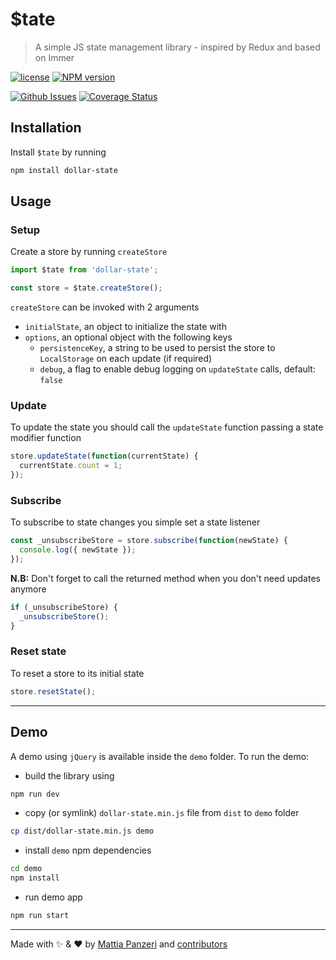 # $tate

> A simple JS state management library - inspired by Redux and based on Immer

[![license](https://img.shields.io/github/license/panz3r/dollar-state.svg)](https://github.com/panz3r/dollar-state/blob/master/LICENSE)
[![NPM version](https://img.shields.io/npm/v/dollar-state.svg)](https://www.npmjs.com/package/dollar-state)

[![Github Issues](https://img.shields.io/github/issues/panz3r/dollar-state.svg)](https://github.com/panz3r/dollar-state/issues)
[![Coverage Status](https://coveralls.io/repos/github/panz3r/dollar-state/badge.svg?branch=master)](https://coveralls.io/github/panz3r/dollar-state?branch=master)

## Installation

Install `$tate` by running

```bash
npm install dollar-state
```

## Usage

### Setup

Create a store by running `createStore`

```js
import $tate from 'dollar-state';

const store = $tate.createStore();
```

`createStore` can be invoked with 2 arguments

- `initialState`, an object to initialize the state with
- `options`, an optional object with the following keys
  - `persistenceKey`, a string to be used to persist the store to `LocalStorage` on each update (if required)
  - `debug`, a flag to enable debug logging on `updateState` calls, default: `false`

### Update

To update the state you should call the `updateState` function passing a state modifier function

```js
store.updateState(function(currentState) {
  currentState.count = 1;
});
```

### Subscribe

To subscribe to state changes you simple set a state listener

```js
const _unsubscribeStore = store.subscribe(function(newState) {
  console.log({ newState });
});
```

**N.B:** Don't forget to call the returned method when you don't need updates anymore

```js
if (_unsubscribeStore) {
  _unsubscribeStore();
}
```

### Reset state

To reset a store to its initial state

```js
store.resetState();
```

---

## Demo

A demo using `jQuery` is available inside the `demo` folder.
To run the demo:

- build the library using

```sh
npm run dev
```

- copy (or symlink) `dollar-state.min.js` file from `dist` to `demo` folder

```sh
cp dist/dollar-state.min.js demo
```

- install `demo` npm dependencies

```sh
cd demo
npm install
```

- run demo app

```sh
npm run start
```

---

Made with :sparkles: & :heart: by [Mattia Panzeri](https://github.com/panz3r) and [contributors](https://github.com/panz3r/dollar-state/graphs/contributors)
